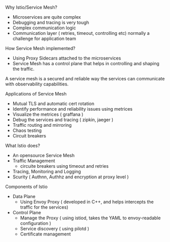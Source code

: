 Why Istio/Service Mesh?
-  Microservices are quite complex
-  Debugging and tracing is very tough
-  Complex communication logic
-  Communication layer ( retries, timeout, controlling etc) normally a challenge for application team


How Service Mesh implemented? 
- Using Proxy Sidecars attached to the microservices
- Service Mesh has a control plane that helps in controlling and shaping the traffic.

A service mesh is a secured and reliable way the services can communicate with observability capabilities.


Applications of Service Mesh
- Mutual TLS and automatic cert rotation
- Identify performance and reliability issues using metrices
- Visualize the metrices ( graffana )
- Debug the services and tracing ( zipkin, jaeger )
- Traffic routing and mirroring
- Chaos testing
- Circuit breakers

What Istio does?
- An opensource Service Mesh
- Traffic Management
  - circuite breakers using timeout and retries
- Tracing, Monitoring and Logging
- Scurity ( Authnn, Authhz and encryption at proxy level )

Components of Istio 
 - Data Plane
    - Using Envoy Proxy ( developed in C++, and helps intercepts the traffic for the services)
 - Control Plane
    - Manage the Proxy ( using istiod, takes the YAML to envoy-readable configuration )
    - Service discovery ( using pilotd )
    - Certificate management
 
